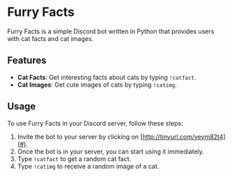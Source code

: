 # Furry Facts

Furry Facts is a simple Discord bot written in Python that provides users with cat facts and cat images.

## Features

- **Cat Facts**: Get interesting facts about cats by typing `!catfact`.
- **Cat Images**: Get cute images of cats by typing `!catimg`.

## Usage

To use Furry Facts in your Discord server, follow these steps:

1. Invite the bot to your server by clicking on [http://tinyurl.com/yeym82t4](#).
2. Once the bot is in your server, you can start using it immediately.
3. Type `!catfact` to get a random cat fact.
4. Type `!catimg` to receive a random image of a cat.
